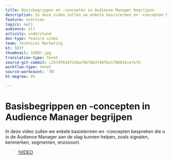 ```yaml
---
title: Basisbegrippen en -concepten in Audience Manager begrijpen
description: In deze video zullen we enkele basistermen en -concepten bespreken die u in de Audience Manager aan de slag kunnen helpen, zoals signalen, kenmerken, segmenten, enzovoort.
feature: overview
topics: null
audience: all
activity: understand
doc-type: feature video
team: Technical Marketing
kt: 5037
thumbnail: 33887.jpg
translation-type: tm+mt
source-git-commit: c257df634f156a7067683749fbe178081bce7e75
workflow-type: tm+mt
source-wordcount: '70'
ht-degree: 0%

---
```



# Basisbegrippen en -concepten in Audience Manager begrijpen

In deze video zullen we enkele basistermen en -concepten bespreken die u in de Audience Manager aan de slag kunnen helpen, zoals signalen, kenmerken, segmenten, enzovoort.

>[!VIDEO](https://video.tv.adobe.com/v/33887/?quality=12)

